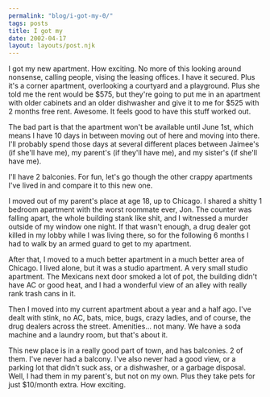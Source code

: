 ```yaml
---
permalink: "blog/i-got-my-0/"
tags: posts
title: I got my
date: 2002-04-17
layout: layouts/post.njk
---
```


I got my new apartment. How exciting. No more of this looking around nonsense, calling people, vising the leasing offices. I have it secured. Plus it's a corner apartment, overlooking a courtyard and a playground. Plus she told me the rent would be $575, but they're going to put me in an apartment with older cabinets and an older dishwasher and give it to me for $525 with 2 months free rent. Awesome. It feels good to have this stuff worked out. 

The bad part is that the apartment won't be available until June 1st, which means I have 10 days in between moving out of here and moving into there. I'll probably spend those days at several different places between Jaimee's (if she'll have me), my parent's (if they'll have me), and my sister's (if she'll have me). 

I'll have 2 balconies. For fun, let's go though the other crappy apartments I've lived in and compare it to this new one.

I moved out of my parent's place at age 18, up to Chicago. I shared a shitty 1 bedroom apartment with the worst roommate ever, Jon. The counter was falling apart, the whole building stank like shit, and I witnessed a murder outside of my window one night. If that wasn't enough, a drug dealer got killed in my lobby while I was living there, so for the following 6 months I had to walk by an armed guard to get to my apartment. 

After that, I moved to a much better apartment in a much better area of Chicago. I lived alone, but it was a studio apartment. A very small studio apartment. The Mexicans next door smoked a lot of pot, the building didn't have AC or good heat, and I had a wonderful view of an alley with really rank trash cans in it.

Then I moved into my current apartment about a year and a half ago. I've dealt with stink, no AC, bats, mice, bugs, crazy ladies, and of course, the drug dealers across the street. Amenities... not many. We have a soda machine and a laundry room, but that's about it. 

This new place is in a really good part of town, and has balconies. 2 of them. I've never had a balcony. I've also never had a good view, or a parking lot that didn't suck ass, or a dishwasher, or a garbage disposal. Well, I had them in my parent's, but not on my own. Plus they take pets for just $10/month extra. How exciting.